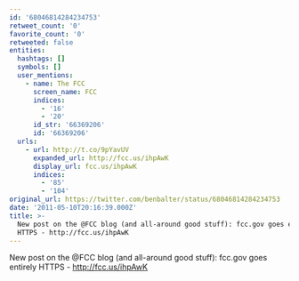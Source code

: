 ```yaml
---
id: '68046814284234753'
retweet_count: '0'
favorite_count: '0'
retweeted: false
entities:
  hashtags: []
  symbols: []
  user_mentions:
    - name: The FCC
      screen_name: FCC
      indices:
        - '16'
        - '20'
      id_str: '66369206'
      id: '66369206'
  urls:
    - url: http://t.co/9pYavUV
      expanded_url: http://fcc.us/ihpAwK
      display_url: fcc.us/ihpAwK
      indices:
        - '85'
        - '104'
original_url: https://twitter.com/benbalter/status/68046814284234753
date: '2011-05-10T20:16:39.000Z'
title: >-
  New post on the @FCC blog (and all-around good stuff): fcc.gov goes entirely
  HTTPS - http://fcc.us/ihpAwK
---
```


New post on the @FCC blog (and all-around good stuff): fcc.gov goes entirely HTTPS - http://fcc.us/ihpAwK